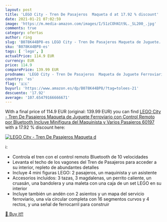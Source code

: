 ```yaml
---
layout: post
title: 'LEGO City - Tren De Pasajeros  Maqueta d at 17.92 % discount'
date: 2021-01-21 07:02:59
image: 'https://m.media-amazon.com/images/I/51zCOhN1t9L._SL200_.jpg'
comments: true
category: ofertas
author: ring
slug: 'B078K44BP8-es LEGO City - Tren De Pasajeros Maqueta de Juguete...'
sku: 'B078K44BP8-es'
tags: [ 'lego', ]
actualPrice: 114.9 EUR
currency: EUR
price: 114.9
comparePrice: 139.99 EUR
prodname: 'LEGO City - Tren De Pasajeros  Maqueta de Juguete Ferroviario con Control Remoto por Bluetooth  Incluye Minifigura del Maquinista y Varios Pasajeros  60197 '
country: 'es'
flag: '🇪🇸'
buyurl: 'https://www.amazon.es/dp/B078K44BP8/?tag=tolees-21'
descuento: '17.92'
average: '107.65479166666671'
---
```


With a final price of 114.9 EUR (original: 139.99 EUR) you can find [LEGO City - Tren De Pasajeros  Maqueta de Juguete Ferroviario con Control Remoto por Bluetooth  Incluye Minifigura del Maquinista y Varios Pasajeros  60197 ](https://www.amazon.es/dp/B078K44BP8/?tag=tolees-21) with a  17.92 % discount here:

[![LEGO City - Tren De Pasajeros  Maqueta d](https://m.media-amazon.com/images/I/51zCOhN1t9L._SL200_.jpg)](https://www.amazon.es/dp/B078K44BP8/?tag=tolees-21)

ℹ️:

- Controla el tren con el control remoto Bluetooth de 10 velocidades
- Levanta el techo de los vagones del Tren de Pasajeros para acceder a su interior, repleto de abundantes detalles
- Incluye 4 mini figuras LEGO: 2 pasajeros, un maquinista y un asistente
- Accesorios incluidos: 3 tazas, 3 magdalenas, un perrito caliente, un cruasán, una bandolera y una maleta con una caja de un set LEGO en su interior
- Incluye también un andén con 2 asientos y un mapa del servicio ferroviario, una vía circular completa con 16 segmentos curvos y 4 rectos, y una señal de ferrocarril para construir

[🛒 Buy it!!](https://www.amazon.es/dp/B078K44BP8/?tag=tolees-21)
